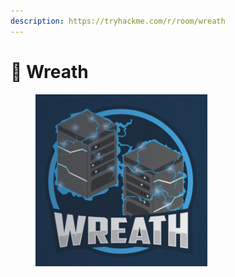 ```yaml
---
description: https://tryhackme.com/r/room/wreath
---
```


# 🔧 Wreath

<figure><img src="../../../.gitbook/assets/image.png" alt=""><figcaption></figcaption></figure>

